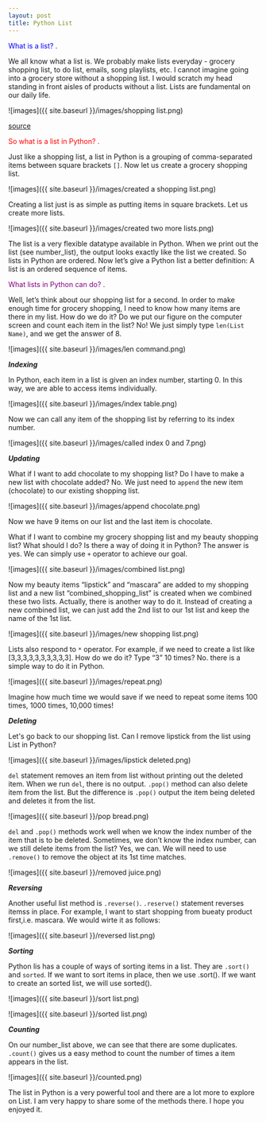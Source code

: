 ```yaml
---
layout: post
title: Python List
---
```


<p style="color:blue;"> What is a list? .</p>

We all know what a list is. We probably make lists everyday -  grocery shopping list, to do list, emails, song playlists, etc. I cannot imagine going into a grocery store without a shopping list.  I would scratch my head standing in front aisles of products without a list. Lists are fundamental on our daily life.

![images]({{ site.baseurl }}/images/shopping list.png)

[source](https://www.flyintotheworld.com/dr-oz-10-day-belly-slimdown-plan-alcohol-salty-food/dr-oz-10-day-belly-slimdown-plan-alcohol-salty-food-1/)

<p style="color:red;"> So what is a list in Python? .</p>

Just like a shopping list, a list in Python is a grouping of comma-separated items between square brackets `[]`. Now let us create a grocery shopping list.

![images]({{ site.baseurl }}/images/created a shopping list.png)

Creating a list just is as simple as putting items in square brackets. Let us create more lists.  

![images]({{ site.baseurl }}/images/created two more lists.png)

The list is a very flexible datatype available in Python. When we print out the list (see number_list), the output looks exactly like the list we created. So lists in Python are ordered. Now let’s give a Python list a better definition: A list is an ordered sequence of items.

<p style="color:purple;"> What lists in Python can do? .</p>

Well, let’s think about our shopping list for a second. In order to make enough time for grocery shopping, I need to know how many items are there in my list. How do we do it? Do we put our figure on the computer screen and count each item in the list? No! We just simply type `len(List Name)`, and we get the answer of 8. 

![images]({{ site.baseurl }}/images/len command.png)

<i><b>Indexing</b></i>

In Python, each item in a list is given an index number, starting 0. In this way, we are able to access items individually.

![images]({{ site.baseurl }}/images/index table.png)

Now we can call any item of the shopping list by referring to its index number. 

![images]({{ site.baseurl }}/images/called index 0 and 7.png)

<i><b>Updating</b></i>

What if I want to add chocolate to my shopping list? Do I have to make a new list with chocolate added? No. We just need to `append` the new item (chocolate) to our existing shopping list.

![images]({{ site.baseurl }}/images/append chocolate.png)

Now we have 9 items on our list and the last item is chocolate. 

What if I want to combine my grocery shopping list and my beauty shopping list? What should I do? Is there a way of doing it in Python? The answer is yes. We can simply use `+` operator to achieve our goal.

![images]({{ site.baseurl }}/images/combined list.png)

Now my beauty items “lipstick” and “mascara” are added to my shopping list and a new list “combined_shopping_list” is created when we combined these two lists. Actually, there is another way to do it. Instead of creating a new combined list, we can just add the 2nd list to our 1st list and keep the name of the 1st list.

![images]({{ site.baseurl }}/images/new shopping list.png)

Lists also respond to `*` operator. For example, if we need to create a list like [3,3,3,3,3,3,3,3,3,3]. How do we do it? Type “3” 10 times? No. there is a simple way to do it in Python. 

![images]({{ site.baseurl }}/images/repeat.png)

Imagine how much time we would save if we need to repeat some items 100 times, 1000 times, 10,000 times!

<i><b>Deleting</b></i>

Let's go back to our shopping list. Can I remove lipstick from the list using List in Python? 

![images]({{ site.baseurl }}/images/lipstick deleted.png)

`del` statement removes an item from list without printing out the deleted item. When we run `del`, there is no output. 
`.pop()` method can also delete item from the list. But the difference is `.pop()` output the item being deleted and deletes it from the list.

![images]({{ site.baseurl }}/pop bread.png)

`del` and `.pop()` methods work well when we know the index number of the item that is to be deleted. Sometimes, we don’t know the index number, can we still delete items from the list? Yes, we can. We will need to use `.remove()` to remove the object at its 1st time matches.

![images]({{ site.baseurl }}/removed juice.png)

<i><b>Reversing</b></i>

Another useful list method is `.reverse()`. `.reserve()` statement reverses itemss in place. For example, I want to start shopping from bueaty product first,i.e. mascara. We would wirte it as follows:

![images]({{ site.baseurl }}/reversed list.png)

<i><b>Sorting</b></i>

Python lis has a couple of ways of sorting items in a list. They are `.sort()` and `sorted`. If we want to sort items in place, then we use .sort(). If we want to create an sorted list, we will use sorted().

![images]({{ site.baseurl }}/sort list.png)

![images]({{ site.baseurl }}/sorted list.png)

<i><b>Counting</b></i>

On our number_list above, we can see that there are some duplicates. `.count()` gives us a easy method to count the number of times a item appears in the list.

![images]({{ site.baseurl }}/counted.png)

The list in Python is a very powerful tool and there are a lot more to explore on List. 
I am very happy to share some of the methods there. I hope you enjoyed it. 

